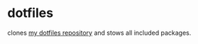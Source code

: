 # dotfiles

clones [my dotfiles repository](https://github.com/jeremningo/dotfiles)
and stows all included packages.

